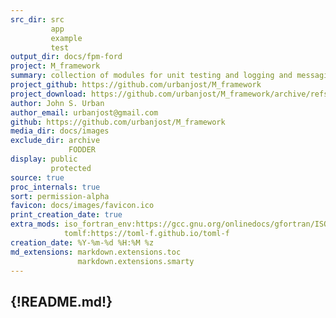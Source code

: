 ```yaml
---
src_dir: src
         app
         example
         test
output_dir: docs/fpm-ford
project: M_framework
summary: collection of modules for unit testing and logging and messaging
project_github: https://github.com/urbanjost/M_framework
project_download: https://github.com/urbanjost/M_framework/archive/refs/heads/master.zip
author: John S. Urban
author_email: urbanjost@gmail.com
github: https://github.com/urbanjost/M_framework
media_dir: docs/images
exclude_dir: archive
             FODDER
display: public
         protected
source: true
proc_internals: true
sort: permission-alpha
favicon: docs/images/favicon.ico
print_creation_date: true
extra_mods: iso_fortran_env:https://gcc.gnu.org/onlinedocs/gfortran/ISO_005fFORTRAN_005fENV.html
            tomlf:https://toml-f.github.io/toml-f
creation_date: %Y-%m-%d %H:%M %z
md_extensions: markdown.extensions.toc
               markdown.extensions.smarty
---
```

{!README.md!}
---
